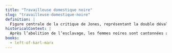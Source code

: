 ```yaml
---
title: "Travailleuse domestique noire"
slug: "travailleuse-domestique-noire"
definition: |
  Figure centrale de la critique de Jones, représentant la double dévalorisation du travail reproductif et du travail racialisé. Ces femmes sont surexploitées sans reconnaissance syndicale.
historicalContext: |
  Après l’abolition de l’esclavage, les femmes noires sont cantonnées au travail domestique aux États-Unis, au Royaume-Uni ou à Trinidad. Jones politise cette réalité dans une lecture marxiste-féministe.
books:
  - left-of-karl-marx
---
```

